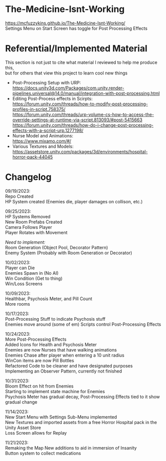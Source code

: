 # The-Medicine-Isnt-Working  
https://mcfuzzykins.github.io/The-Medicine-Isnt-Working/  
Settings Menu on Start Screen has toggle for Post Processing Effects   

# Referential/Implemented Material  
This section is not just to cite what material I reviewed to help me produce this,  
but for others that view this project to learn cool new things  
- Post-Processing Setup with URP:  
  https://docs.unity3d.com/Packages/com.unity.render-pipelines.universal@14.0/manual/integration-with-post-processing.html  
- Editing Post-Process effects in Scirpts:  
  https://forum.unity.com/threads/how-to-modify-post-processing-profiles-in-script.758375/  
  https://forum.unity.com/threads/urp-volume-cs-how-to-access-the-override-settings-at-runtime-via-script.813093/#post-5415663  
  https://forum.unity.com/threads/how-do-i-change-post-processing-effects-with-a-script-urp.1277198/  
- Nurse Model and Animations:  
  https://www.mixamo.com/#/
- Various Textures and Models:  
  https://assetstore.unity.com/packages/3d/environments/hospital-horror-pack-44045   
  
# Changelog  
09/19/2023:  
Repo Created  
HP System created (Enemies die, player damages on collison, etc.)  
  
09/25/2023:  
HP Systems Removed  
New Room Prefabs Created  
Camera Follows Player  
Player Rotates with Movement  
  
*Need to implement:*  
Room Generation (Object Pool, Decorator Pattern)  
Enemy System (Probably with Room Generation or Decorator)  
  
10/02/2023:  
Player can Die  
Enemies Spawn in (No AI)  
Win Condition (Get to thing)  
Win/Loss Screens  

10/09/2023:  
Healthbar, Psychosis Meter, and Pill Count  
More rooms  
  
10/17/2023:  
Post-Processing Stuff to indicate Psychosis stuff  
Enemies move around (some of em)
Scripts control Post-Processing Effects  

10/24/2023:  
More Post-Processing Effects  
Added Icons for Health and Psychosis Meter  
Enemies are now Nurses that have walking animations  
Enemies Chase after player when entering a 10 unit radius  
WinCon items are now Pill Bottles  
Refactored Code to be cleaner and have designated purposes  
Implementing an Observer Pattern, currently not finished  

10/31/2023:  
Bloom Effect on hit from Enemies  
Starting to implement state machine for Enemies  
Psychosis Meter has gradual decay, Post-Processing Effects tied to it show gradual change  
  
11/14/2023:  
New Start Menu with Settings Sub-Menu implemented  
New Textures and imported assets from a free Horror Hospital pack in the Unity Asset Store  
Loss Screen allows for Replay  
  
11/21/2023:  
Remaking the Map
New additions to aid in immersion of Insanity  
Button system to collect medications  
